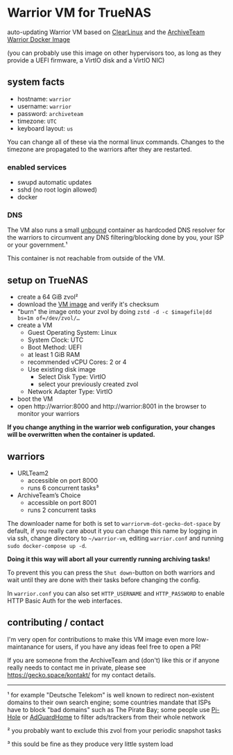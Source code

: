 # Warrior VM for TrueNAS

auto-updating Warrior VM based on [ClearLinux](https://clearlinux.org/) and the [ArchiveTeam Warrior Docker Image](https://github.com/ArchiveTeam/warrior-dockerfile)

(you can probably use this image on other hypervisors too, as long as they provide a UEFI firmware, a VirtIO disk and a VirtIO NIC)

## system facts

* hostname: `warrior`
* username: `warrior`
* password: `archiveteam`
* timezone: `UTC`
* keyboard layout: `us`

You can change all of these via the normal linux commands.
Changes to the timezone are propagated to the warriors after they are restarted.

### enabled services

* swupd automatic updates
* sshd (no root login allowed)
* docker

### DNS

The VM also runs a small [unbound](https://nlnetlabs.nl/projects/unbound/about/) container as hardcoded DNS resolver for the warriors to circumvent any DNS filtering/blocking done by you, your ISP or your government.¹

This container is not reachable from outside of the VM.

## setup on TrueNAS

* create a 64 GiB zvol²
* download the [VM image](https://github.com/HorayNarea/warrior-vm/releases) and verify it's checksum
* "burn" the image onto your zvol by doing `zstd -d -c $imagefile|dd bs=1m of=/dev/zvol/…`
* create a VM
    * Guest Operating System: Linux
    * System Clock: UTC
    * Boot Method: UEFI
    * at least 1 GiB RAM
    * recommended vCPU Cores: 2 or 4
    * Use existing disk image
        * Select Disk Type: VirtIO
        * select your previously created zvol
    * Network Adapter Type: VirtIO
* boot the VM
* open http://warrior:8000 and http://warrior:8001 in the browser to monitor your warriors

**If you change anything in the warrior web configuration, your changes will be overwritten when the container is updated.**

## warriors

* URLTeam2
    * accessible on port 8000
    * runs 6 concurrent tasks³
* ArchiveTeam’s Choice
    * accessible on port 8001
    * runs 2 concurrent tasks

The downloader name for both is set to `warriorvm-dot-gecko-dot-space` by default, if you really care about it you can change this name by logging in via ssh, change directory to `~/warrior-vm`, editing `warrior.conf` and running `sudo docker-compose up -d`.

**Doing it this way will abort all your currently running archiving tasks!**

To prevent this you can press the `Shut down`-button on both warriors and wait until they are done with their tasks before changing the config.

In `warrior.conf` you can also set `HTTP_USERNAME` and `HTTP_PASSWORD` to enable HTTP Basic Auth for the web interfaces.


## contributing / contact

I'm very open for contributions to make this VM image even more low-maintanance for users, if you have any ideas feel free to open a PR!

If you are someone from the ArchiveTeam and (don't) like this or if anyone really needs to contact me in private, please see https://gecko.space/kontakt/ for my contact details.

---

¹ for example "Deutsche Telekom" is well known to redirect non-existent domains to their own search engine; some countries mandate that ISPs have to block "bad domains" such as The Pirate Bay; some people use [Pi-Hole](https://pi-hole.net/) or [AdGuardHome](https://adguard.com/en/adguard-home/overview.html) to filter ads/trackers from their whole network

² you probably want to exclude this zvol from your periodic snapshot tasks

³ this sould be fine as they produce very little system load

